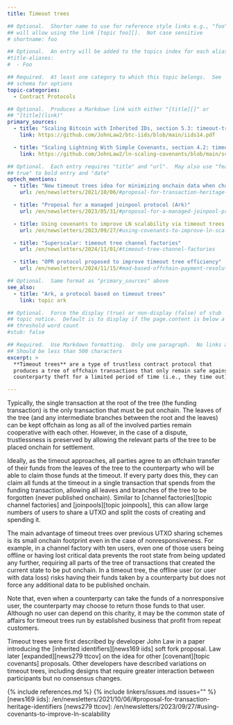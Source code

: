 ```yaml
---
title: Timeout trees

## Optional.  Shorter name to use for reference style links e.g., "foo"
## will allow using the link [topic foo][].  Not case sensitive
# shortname: foo

## Optional.  An entry will be added to the topics index for each alias
#title-aliases:
#  - Foo

## Required.  At least one category to which this topic belongs.  See
## schema for options
topic-categories:
  - Contract Protocols

## Optional.  Produces a Markdown link with either "[title][]" or
## "[title](link)"
primary_sources:
  - title: "Scaling Bitcoin with Inherited IDs, section 5.3: timeout-trees"
    link: https://github.com/JohnLaw2/btc-iids/blob/main/iids14.pdf

  - title: "Scaling Lightning With Simple Covenants, section 4.2: timeout-trees"
    link: https://github.com/JohnLaw2/ln-scaling-covenants/blob/main/scalingcovenants_v1.3.pdf

## Optional.  Each entry requires "title" and "url".  May also use "feature:
## true" to bold entry and "date"
optech_mentions:
  - title: "New timeout trees idea for minimizing onchain data when channel factory users become unresponsive"
    url: /en/newsletters/2021/10/06/#proposal-for-transaction-heritage-identifiers

  - title: "Proposal for a managed joinpool protocol (Ark)"
    url: /en/newsletters/2023/05/31/#proposal-for-a-managed-joinpool-protocol

  - title: Using covenants to improve LN scalability via timeout trees
    url: /en/newsletters/2023/09/27/#using-covenants-to-improve-ln-scalability

  - title: "Superscalar: timeout tree channel factories"
    url: /en/newsletters/2024/11/01/#timeout-tree-channel-factories

  - title: "OPR protocol proposed to improve timeout tree efficiency"
    url: /en/newsletters/2024/11/15/#mad-based-offchain-payment-resolution-opr-protocol

## Optional.  Same format as "primary_sources" above
see_also:
  - title: "Ark, a protocol based on timeout trees"
    link: topic ark

## Optional.  Force the display (true) or non-display (false) of stub
## topic notice.  Default is to display if the page.content is below a
## threshold word count
#stub: false

## Required.  Use Markdown formatting.  Only one paragraph.  No links allowed.
## Should be less than 500 characters
excerpt: >
  **Timeout trees** are a type of trustless contract protocol that
  produces a tree of offchain transactions that only remain safe against
  counterparty theft for a limited period of time (i.e., they time out).

---
```

Typically, the single transaction at the root of the tree (the funding
transaction) is the only transaction that must be put onchain.  The
leaves of the tree (and any intermediate branches between the root and
the leaves) can be kept offchain as long as all of the involved parties
remain cooperative with each other.  However, in the case of a dispute,
trustlessness is preserved by allowing the relevant parts of the tree to
be placed onchain for settlement.

Ideally, as the timeout approaches, all parties agree to an offchain transfer
of their funds from the leaves of the tree to the counterparty who will
be able to claim those funds at the timeout.  If every party does this,
they can claim all funds at the timeout in a single transaction that
spends from the funding transaction, allowing all leaves and branches of
the tree to be forgotten (never published onchain).  Similar to [channel
factories][topic channel factories] and [joinpools][topic joinpools],
this can allow large numbers of users to share a UTXO and split the
costs of creating and spending it.

The main advantage of timeout trees over previous UTXO sharing schemes
is its small onchain footprint even in the case of nonresponsiveness.
For example, in a channel factory with ten users, even one of those
users being offline or having lost critical data prevents the root state
from being updated any further, requiring all parts of the tree of
transactions that created the current state to be put onchain.  In a
timeout tree, the offline user (or user with data loss) risks having
their funds taken by a counterparty but does not force any additional
data to be published onchain.

Note that, even when a counterparty can take the funds of a
nonresponsive user, the counterparty may choose to return those funds to
that user.  Although no user can depend on this charity, it may be the
common state of affairs for timeout trees run by established business
that profit from repeat customers.

Timeout trees were first described by developer John Law in a paper
introducing the [inherited identifiers][news169 iids] soft fork
proposal.  Law later [expanded][news279 ttcov] on the idea for other
[covenant][topic covenants] proposals.  Other developers have described
variations on timeout trees, including designs that require greater
interaction between participants but no consensus changes.

{% include references.md %}
{% include linkers/issues.md issues="" %}
[news169 iids]: /en/newsletters/2021/10/06/#proposal-for-transaction-heritage-identifiers
[news279 ttcov]: /en/newsletters/2023/09/27/#using-covenants-to-improve-ln-scalability
